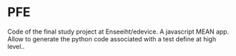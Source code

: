 # PFE
Code of the final study project at Enseeiht/edevice. A javascript MEAN app. Allow to generate the python code associated with a test define at high level.. 
